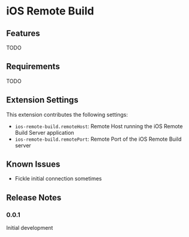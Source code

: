 # iOS Remote Build

## Features

TODO

## Requirements

TODO

## Extension Settings

This extension contributes the following settings:

- `ios-remote-build.remoteHost`: Remote Host running the iOS Remote Build Server application
- `ios-remote-build.remotePort`: Remote Port of the iOS Remote Build server

## Known Issues

- Fickle initial connection sometimes

## Release Notes

### 0.0.1

Initial development
